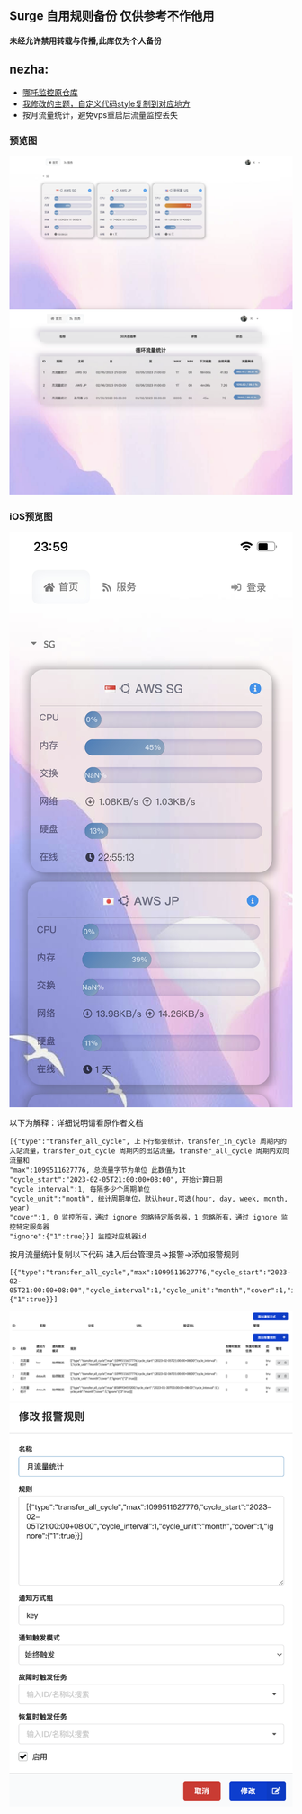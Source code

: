 ## Surge 自用规则备份 仅供参考不作他用

#### 未经允许禁用转载与传播,此库仅为个人备份

## nezha:

* [哪吒监控原仓库](https://github.com/naiba/nezha)
* [我修改的主题，自定义代码style复制到对应地方](https://github.com/Keywos/rule/raw/main/conf/key.css)
* 按月流量统计，避免vps重启后流量监控丢失
### 预览图
![](tv/nzpc.png)
![](tv/nzpc2.png)

### iOS预览图
![](tv/nz.jpg)

以下为解释：详细说明请看原作者文档
```
[{"type":"transfer_all_cycle", 上下行都会统计，transfer_in_cycle 周期内的入站流量，transfer_out_cycle 周期内的出站流量，transfer_all_cycle 周期内双向流量和
"max":1099511627776, 总流量字节为单位 此数值为1t
"cycle_start":"2023-02-05T21:00:00+08:00", 开始计算日期
"cycle_interval":1, 每隔多少个周期单位
"cycle_unit":"month", 统计周期单位，默认hour,可选(hour, day, week, month, year)
"cover":1, 0 监控所有，通过 ignore 忽略特定服务器，1 忽略所有，通过 ignore 监控特定服务器
"ignore":{"1":true}}] 监控对应机器id
```

按月流量统计复制以下代码
进入后台管理员->报警->添加报警规则
```
[{"type":"transfer_all_cycle","max":1099511627776,"cycle_start":"2023-02-05T21:00:00+08:00","cycle_interval":1,"cycle_unit":"month","cover":1,"ignore":{"1":true}}]
```
![](tv/nzjc.png)
![](tv/nzjc2.png)
